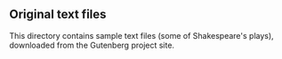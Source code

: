 ## Original text files

This directory contains sample text files (some of Shakespeare's
plays), downloaded from the Gutenberg project site.
